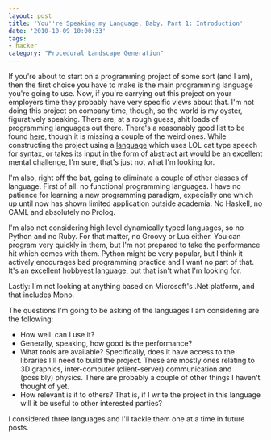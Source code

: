 ```yaml
---
layout: post
title: 'You''re Speaking my Language, Baby. Part 1: Introduction'
date: '2010-10-09 10:00:33'
tags:
- hacker
category: "Procedural Landscape Generation"
---
```


If you're about to start on a programming project of some sort (and I am), then the first choice you have to make is the main programming language you're going to use. Now, if you're carrying out this project on your employers time they probably have very specific views about that. I'm not doing this project on company time, though, so the world is my oyster, figuratively speaking. There are, at a rough guess, shit loads of programming languages out there. There's a reasonably good list to be found [here][languages], though it is missing a couple of the weird ones. While constructing the project using a [language][lolcode] which uses LOL cat type speech for syntax, or takes its input in the form of [abstract art][piet] would be an excellent mental challenge, I'm sure, that's just not what I'm looking for.  

[languages]: http://en.wikipedia.org/wiki/Comparison_of_programming_languages
[lolcode]: http://en.wikipedia.org/wiki/LOLCODE
[piet]: http://en.wikipedia.org/wiki/Piet_(programming_language)

<!-- More -->

I'm also, right off the bat, going to eliminate a couple of other classes of language. First of all: no functional programming languages. I have no patience for learning a new programming paradigm, expecially one which up until now has shown limited application outside academia. No Haskell, no CAML and absolutely no Prolog.  

I'm also not considering high level dynamically typed languages, so no Python and no Ruby. For that matter, no Groovy or Lua either. You can program very quickly in them, but I'm not prepared to take the performance hit which comes with them. Python might be very popular, but I think it actively encourages bad programming practice and I want no part of that. It's an excellent hobbyest language, but that isn't what I'm looking for.  

Lastly: I'm not looking at anything based on Microsoft's .Net platform, and that includes Mono.  

The questions I'm going to be asking of the languages I am considering are the following: 

  * How well  can I use it?
  * Generally, speaking, how good is the performance?
  * What tools are available? Specifically, does it have access to the libraries I'll need to build the project. These are mostly ones relating to 3D graphics, inter-computer (client-server) communication and (possibly) physics. There are probably a couple of other things I haven't thought of yet.
  * How relevant is it to others? That is, if I write the project in this language will it be useful to other interested parties?

I considered three languages and I'll tackle them one at a time in future posts.
